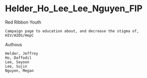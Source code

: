 # Helder_Ho_Lee_Lee_Nguyen_FIP

Red Ribbon Youth

    Campaign page to education about, and decrease the stigma of, HIV/AIDS/HepC
    
Authous
    
    Helder, Jeffrey
    Ho, Daffodil
    Lee, Soyoon
    Lee, Sujin
    Nguyen, Megan
